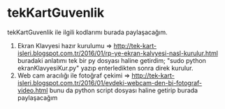 # tekKartGuvenlik
tekKartGuvenlik ile ilgili kodlarımı burada paylaşacağım.

1. Ekran Klavyesi hazır kurulumu => http://tek-kart-isleri.blogspot.com.tr/2016/01/rp-ye-ekran-kalvyesi-nasl-kurulur.html buradaki anlatımı tek bir py dosyası haline getirdim; "sudo python ekranKlavyesiKur.py" yazıp enterledikten sonra direk kurulur.
2. Web cam aracılığı ile fotoğraf çekimi => http://tek-kart-isleri.blogspot.com.tr/2016/01/evdeki-webcam-den-bi-fotograf-video.html bunu da python script dosyası haline getirip burada paylaşacağım
